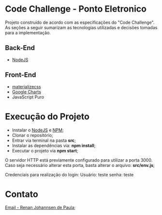 # Code Challenge - Ponto Eletronico

Projeto construído de acordo com as especificações do "Code Challenge". 
As seções a seguir sumarizam as tecnologias utilizadas e decisões tomadas para a implementação.

## Back-End
- [NodeJS](https://nodejs.org/en/)

## Front-End
- [materializecss](http://materializecss.com/)
- [Google Charts](https://developers.google.com/chart/)
- JavaScript Puro

# Execução do Projeto

- Instalar o [NodeJS](https://nodejs.org/en/) e [NPM](https://www.npmjs.com/);
- Clonar o repositório;
- Entrar via terminal na pasta **src**;
- Instalar as dependências via: **npm install**;
- Executar o projeto via **npm start**;

O servidor HTTP está previamente configurado para utilizar a porta 3000. Caso seja necessário alterar esta porta, basta alterar o arquivo: **src/env.js**;

Credenciais para realização do login:
Usuário: teste
senha: teste

# Contato

[Email - Renan Johannsen de Paula](renanjohannsen@gmail.com);

